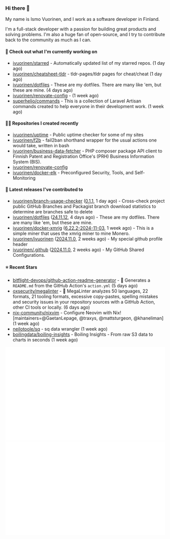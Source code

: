 
### Hi there 👋

My name is Ismo Vuorinen, and I work as a software developer in Finland.

I'm a full-stack developer with a passion for building great products and solving problems.
I'm also a huge fan of open-source, and I try to contribute back to the community as much as I can.

#### 👷 Check out what I'm currently working on

- [ivuorinen/starred](https://github.com/ivuorinen/starred) - Automatically updated list of my starred repos. (1 day ago)
- [ivuorinen/cheatsheet-tldr](https://github.com/ivuorinen/cheatsheet-tldr) - tldr-pages/tldr pages for cheat/cheat (1 day ago)
- [ivuorinen/dotfiles](https://github.com/ivuorinen/dotfiles) - These are my dotfiles. There are many like &#39;em, but these are mine. (4 days ago)
- [ivuorinen/renovate-config](https://github.com/ivuorinen/renovate-config) -  (1 week ago)
- [superhelio/commands](https://github.com/superhelio/commands) - This is a collection of Laravel Artisan commands created to help everyone in their development work. (1 week ago)

#### 👨‍💻 Repositories I created recently

- [ivuorinen/uptime](https://github.com/ivuorinen/uptime) - Public uptime checker for some of my sites
- [ivuorinen/f2b](https://github.com/ivuorinen/f2b) - fail2ban shorthand wrapper for the usual actions one would take, written in bash
- [ivuorinen/business-data-fetcher](https://github.com/ivuorinen/business-data-fetcher) - PHP composer package API client to Finnish Patent and Registration Office&#39;s (PRH) Business Information System (BIS).
- [ivuorinen/renovate-config](https://github.com/ivuorinen/renovate-config)
- [ivuorinen/docker-elk](https://github.com/ivuorinen/docker-elk) - Preconfigured Security, Tools, and Self-Monitoring

#### 🚀 Latest releases I've contributed to

- [ivuorinen/branch-usage-checker](https://github.com/ivuorinen/branch-usage-checker) ([0.1.1](https://github.com/ivuorinen/branch-usage-checker/releases/tag/0.1.1), 1 day ago) - Cross-check project public GitHub Branches and Packagist branch download statistics to determine are branches safe to delete
- [ivuorinen/dotfiles](https://github.com/ivuorinen/dotfiles) ([24.11.12](https://github.com/ivuorinen/dotfiles/releases/tag/24.11.12), 4 days ago) - These are my dotfiles. There are many like &#39;em, but these are mine.
- [ivuorinen/docker-xmrig](https://github.com/ivuorinen/docker-xmrig) ([6.22.2-2024-11-03](https://github.com/ivuorinen/docker-xmrig/releases/tag/6.22.2-2024-11-03), 1 week ago) - This is a simple miner that uses the xmrig miner to mine Monero.
- [ivuorinen/ivuorinen](https://github.com/ivuorinen/ivuorinen) ([2024.11.0](https://github.com/ivuorinen/ivuorinen/releases/tag/2024.11.0), 2 weeks ago) - My special github profile header
- [ivuorinen/.github](https://github.com/ivuorinen/.github) ([2024.11.0](https://github.com/ivuorinen/.github/releases/tag/2024.11.0), 2 weeks ago) - My GitHub Shared Configurations.

#### ⭐ Recent Stars

- [bitflight-devops/github-action-readme-generator](https://github.com/bitflight-devops/github-action-readme-generator) - 📓 Generates a `README.md` from the GitHub Action&#39;s `action.yml` (5 days ago)
- [oxsecurity/megalinter](https://github.com/oxsecurity/megalinter) - 🦙 MegaLinter analyzes 50 languages, 22 formats, 21 tooling formats, excessive copy-pastes, spelling mistakes and security issues in your repository sources with a GitHub Action, other CI tools or locally. (6 days ago)
- [nix-community/nixvim](https://github.com/nix-community/nixvim) - Configure Neovim with Nix! [maintainers=@GaetanLepage, @traxys, @mattsturgeon, @khaneliman] (1 week ago)
- [neilotoole/sq](https://github.com/neilotoole/sq) - sq data wrangler (1 week ago)
- [boilingdata/boiling-insights](https://github.com/boilingdata/boiling-insights) - Boiling Insights - From raw S3 data to charts in seconds (1 week ago)



<picture>
  <source srcset="https://raw.githubusercontent.com/ivuorinen/github-stats/master/generated/overview.svg#gh-dark-mode-only" media="(prefers-color-scheme: dark)" />
  <img src="https://raw.githubusercontent.com/ivuorinen/github-stats/master/generated/overview.svg#gh-light-mode-only" alt="Overview of my activity" />
</picture>
<picture>
  <source srcset="https://raw.githubusercontent.com/ivuorinen/github-stats/master/generated/languages.svg#gh-dark-mode-only" media="(prefers-color-scheme: dark)" />
  <img src="https://raw.githubusercontent.com/ivuorinen/github-stats/master/generated/languages.svg#gh-light-mode-only" alt="Languages I have been using" />
</picture>


